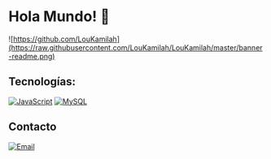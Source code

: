 #  Hola Mundo! 👋

![https://github.com/LouKamilah](https://raw.githubusercontent.com/LouKamilah/LouKamilah/master/banner-readme.png)

## Tecnologías:
[![JavaScript](https://img.shields.io/badge/JavaScript%20-%20white?style=for-the-badge&logo=JavaScript&logoSize=auto&labelColor=white&color=white)]()
[![MySQL](https://img.shields.io/badge/mysql%20-%20white?style=for-the-badge&logo=mysql&logoSize=auto&labelColor=white&color=white)]()
</br>

## Contacto
[![Email](https://img.shields.io/badge/CONTACTOKAMY%40GMAIL.COM%20-%20white?style=for-the-badge&logo=maildotcom&logoColor=black&logoSize=auto&labelColor=white&color=white)](mailto:contactokamy@gmail.com)
